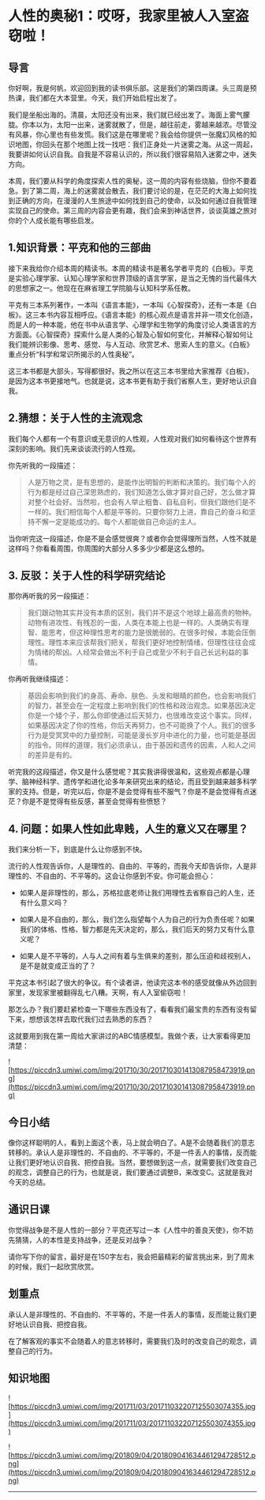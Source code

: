 # 人性的奥秘1：哎呀，我家里被人入室盗窃啦！

## 导言

你好啊，我是何帆，欢迎回到我的读书俱乐部。这是我们的第四周课。头三周是预热课，我们都在大本营里。今天，我们开始启程出发了。

我们是坐船出海的。清晨，太阳还没有出来，我们就已经出发了。海面上雾气朦胧。你本以为，太阳一出来，迷雾就散了，但是，越往前走，雾越来越浓。尽管没有风暴，你心里也有些发慌。我们这是在哪里呢？我会给你提供一张魔幻风格的知识地图，你回头在那个地图上找一找吧：我们正身处一片迷雾之海。从这一周起，我要讲如何认识自我。自我是不容易认识的，所以我们很容易陷入迷雾之中，迷失方向。

本周，我们要从科学的角度探索人性的奥秘，这一周的内容有些烧脑，但你不要着急。到了第二周，海上的迷雾就会散去，我们要讨论的是，在茫茫的大海上如何找到正确的方向，在漫漫的人生旅途中如何找到自己的使命，以及如何通过自我管理实现自己的使命。第三周的内容会更有趣，我们会来到神话世界，谈谈英雄之旅对你的个人成长能有哪些启发。

## 1.知识背景：平克和他的三部曲

接下来我给你介绍本周的精读书。本周的精读书是著名学者平克的《白板》。平克是实验心理学家、认知心理学家和世界顶级的语言学家，是当之无愧的当代最伟大的思想家之一。他现在在麻省理工学院脑与认知科学系任教。

平克有三本系列著作，一本叫《语言本能》，一本叫《心智探奇》，还有一本是《白板》。这三本书内容互相呼应。《语言本能》的核心观点是语言并非一项文化创造，而是人的一种本能，他在书中从语言学、心理学和生物学的角度讨论人类语言的方方面面。《心智探奇》探索什么是人类的心智及心智如何变化，并解释心智如何让我们能辨识影像、思考、感觉、与人互动、欣赏艺术、思索人生的意义。《白板》重点分析“科学和常识所揭示的人性奥秘”。

这三本书都是大部头，写得都很好。我之所以在这三本书里给大家推荐《白板》，是因为这本书更接地气。也就是说，这本书更有助于我们省察人生，更好地认识自我。

## 2.猜想：关于人性的主流观念

我们每个人都有一个有意识或无意识的人性观，人性观对我们如何看待这个世界有深刻的影响。我们先来谈谈流行的人性观。

你先听我的一段描述：

> 人是万物之灵，是有思想的，是能作出明智的判断和决策的。我们每个人的行为都是经过自己深思熟虑的，我们知道怎么做才算对自己好，怎么做才算对整个社会好。当然啦，也会有人举止粗鲁、自私自利，但我们跟他们是不一样的。我们相信每个人都是平等的。只要你努力上进，靠自己的奋斗和坚持不懈一定是能成功的。每个人都能做自己命运的主人。

当你听完这一段描述，你是不是会感觉很爽？或者你会觉得理所当然，人性不就是这样吗？你看看周围，你周围的大部分人多多少少都是这么想的。

## 3. 反驳：关于人性的科学研究结论

那你再听我的另一段描述：

> 我们跟动物其实并没有本质的区别，我们并不是这个地球上最高贵的物种。动物有进攻性、有残忍的一面，人类在本能上也是一样的。人类确实有理智、能思考，但这种理性思考的能力是很脆弱的。在很多时候，本能会压倒理性。理性本来应该帮我们把关，帮我们更好地控制情绪，但理性往往会成为情绪的帮凶。人经常会做出不利于自己或至少不利于自己长远利益的事情。

你再听我继续描述：

> 基因会影响到我们的身高、寿命、肤色、头发和眼睛的颜色，也会影响我们的智力，甚至会在一定程度上影响到我们的性格和政治观念。如果基因决定你是一个矮个子，那么你即使通过后天努力，也很难改变这个事实。同样，如果基因决定了你的性格，你后天再努力，也不可能换了个人。我们的很多行为是受冥冥中的力量控制，可能是漫长岁月中进化的力量，也可能是基因的指令。同样的道理，我们必须承认，由于基因和遗传的因素，人和人之间的差异是有的。

听完我的这段描述，你又是什么感觉呢？其实我讲得很温和，这些观点都是心理学、脑神经科学、遗传学和进化论多年来研究出来的结论，而且受到越来越多科学家的支持。但是，听完以后，你是不是会觉得有些不服气？你是不是会觉得有点迷茫？你是不是觉得有些反感，甚至会觉得有些愤怒？

## 4. 问题：如果人性如此卑贱，人生的意义又在哪里？

我们来分析一下，到底是什么让你感到不快。

流行的人性观告诉你，人是理性的、自由的、平等的，而我今天却告诉你，人是非理性的、不自由的、不平等的。这会让你感到不安。你可能会担心：

* 如果人是非理性的，那么，苏格拉底老师让我们用理性去省察自己的人生，还有什么意义吗？

* 如果人是不自由的，那么，我们怎么指望每个人为自己的行为负责任呢？如果我们的体格、性格、智力都是先天决定的，那么，我们后天的努力又有什么意义呢？

* 如果人是不平等的，人与人之间有着与生俱来的差别，那么压迫和歧视别人，是不是就变成正当的了？

平克这本书引起了很大的争议。有个读者讲，他读完这本书的感受就像从外边回到家里，发现家里被翻得乱七八糟。天啊，有人入室偷窃啦！

那怎么办？我们要赶紧检查一下哪些东西没有了，看看我们最宝贵的东西有没有留下来，想想该怎样去取代我们过去熟悉的东西？

这就要用到我在第一周给大家讲过的ABC情感模型。我做个表，让大家看得更加清楚：

![https://piccdn3.umiwi.com/img/201710/30/201710301413087958473919.png](https://piccdn3.umiwi.com/img/201710/30/201710301413087958473919.png)

## 今日小结

像你这样聪明的人，看到上面这个表，马上就会明白了。A是不会随着我们的意志转移的。承认人是非理性的、不自由的、不平等的，不是一件丢人的事情，反而能让我们更好地认识自我、把控自我。当然，要想做到这一点，就需要我们改变自己的观念，调整自己的行为，也就是说，我们要通过调整B，来改变C。这就是我对今天的总结。

## 通识日课

你觉得战争是不是人性的一部分？平克还写过一本《人性中的善良天使》，你不妨先猜猜，人的本性是支持战争，还是反对战争？

请你写下你的留言，最好是在150字左右，我会把最精彩的留言挑出来，到了周末的时候，我们一起欣赏欣赏。

## 划重点

承认人是非理性的、不自由的、不平等的，不是一件丢人的事情，反而能让我们更好地认识自我、把控自我。

在了解客观的事实不会随着人的意志转移时，需要我们及时的改变自己的观念，调整自己的行为。

## 知识地图

![https://piccdn3.umiwi.com/img/201711/03/201711032207125503074355.jpg](https://piccdn3.umiwi.com/img/201711/03/201711032207125503074355.jpg)

![https://piccdn3.umiwi.com/img/201809/04/201809041634461294728512.png](https://piccdn3.umiwi.com/img/201809/04/201809041634461294728512.png)

---
